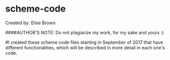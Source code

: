 # scheme-code
Created by: Elise Brown

####AUTHOR'S NOTE: Do not plagiarize my work, for my sake and yours :)

#I created these scheme code files starting in September of 2017 that have different functionalities,
which will be described in more detail in each one's code.

